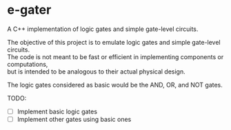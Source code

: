 # e-gater
A C++ implementation of logic gates and simple gate-level circuits.

The objective of this project is to emulate logic gates and simple gate-level circuits.  
The code is not meant to be fast or efficient in implementing components or computations,  
but is intended to be analogous to their actual physical design.  
  
The logic gates considered as basic would be the AND, OR, and NOT gates.  
  
TODO:
- [ ] Implement basic logic gates
- [ ] Implement other gates using basic ones
